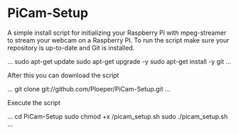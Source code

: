 PiCam-Setup
===========

A simple install script for initializing your Raspberry Pi with mpeg-streamer to stream your webcam on a Raspberry PI.
To run the script make sure your repository is up-to-date and Git is installed. 

...
sudo apt-get update
sudo apt-get upgrade -y
sudo apt-get install -y git
...

After this you can download the script

...
git clone git://github.com/Ploeper/PiCam-Setup.git
...

Execute the script

...
cd PiCam-Setup
sudo chmod +x /picam_setup.sh
sudo ./picam_setup.sh
...



